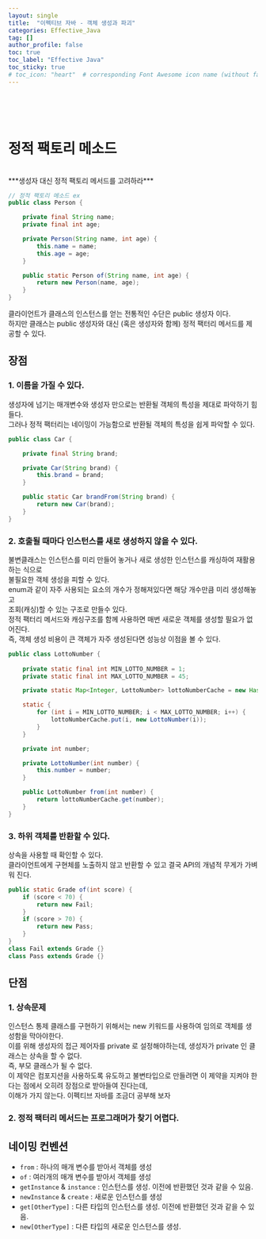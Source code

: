 ```yaml
---
layout: single
title:  "이펙티브 자바 - 객체 생성과 파괴"
categories: Effective_Java
tag: []
author_profile: false
toc: true
toc_label: "Effective Java"
toc_sticky: true
# toc_icon: "heart"  # corresponding Font Awesome icon name (without fa prefix)
---
```

<br><br><br>


# 정적 팩토리 메소드
<br>
***생성자 대신 정적 팩토리 메서드를 고려하라***

```java
// 정적 팩토리 메소드 ex
public class Person {

    private final String name;
    private final int age;

    private Person(String name, int age) {
        this.name = name;
        this.age = age;
    }

    public static Person of(String name, int age) {
        return new Person(name, age);
    }
}
```
클라이언트가 클래스의 인스턴스를 얻는 전통적인 수단은 public 생성자 이다.
<br>
하지만 클래스는 public 생성자와 대신 (혹은 생성자와 함께) 정적 팩터리 메서드를 제공할 수 있다.
<br>

## 장점
### 1. 이름을 가질 수 있다.

생성자에 넘기는 매개변수와 생성자 만으로는 반환될 객체의 특성을 제대로 파악하기 힘들다.
<br>
그러나 정적 팩터리는 네이밍이 가능함으로 반환될 객체의 특성을 쉽게 파악할 수 있다.

```java
public class Car {

    private final String brand;

    private Car(String brand) {
        this.brand = brand;
    }

    public static Car brandFrom(String brand) {
        return new Car(brand);
    }
}
```

### 2. 호출될 때마다 인스턴스를 새로 생성하지 않을 수 있다.
불변클래스는 인스턴스를 미리 만들어 놓거나 새로 생성한 인스턴스를 캐싱하여 재활용하는 식으로 
<br>
불필요한 객체 생성을 피할 수 있다.
<br>
enum과 같이 자주 사용되는 요소의 개수가 정해져있다면 해당 개수만큼 미리 생성해놓고 
<br>
조회(캐싱)할 수 있는 구조로 만들수 있다.
<br>
정적 팩터리 메서드와 캐싱구조를 함께 사용하면 매번 새로운 객체를 생성할 필요가 없어진다.
<br>
즉, 객체 생성 비용이 큰 객체가 자주 생성된다면 성능상 이점을 볼 수 있다.

```java
public class LottoNumber {
    
    private static final int MIN_LOTTO_NUMBER = 1;
    private static final int MAX_LOTTO_NUMBER = 45;

    private static Map<Integer, LottoNumber> lottoNumberCache = new HashMap<>();

    static {
        for (int i = MIN_LOTTO_NUMBER; i < MAX_LOTTO_NUMBER; i++) {
            lottoNumberCache.put(i, new LottoNumber(i));
        }
    }

    private int number;

    private LottoNumber(int number) {
        this.number = number;
    }

    public LottoNumber from(int number) {
        return lottoNumberCache.get(number);
    }
}
```

### 3. 하위 객체를 반환할 수 있다.
상속을 사용할 때 확인할 수 있다.
<br>
클라이언트에게 구현체를 노출하지 않고 반환할 수 있고 결국 API의 개념적 무게가 가벼워 진다.

```java
public static Grade of(int score) {
    if (score < 70) {
        return new Fail;
    }
    if (score > 70) {
        return new Pass;
    }
}
class Fail extends Grade {}
class Pass extends Grade {}
```

## 단점
### 1. 상속문제
인스턴스 통제 클래스를 구현하기 위해서는 new 키워드를 사용하여 임의로 객체를 생성함을 막아야한다. 
<br>
이를 위해 생성자의 접근 제어자를 private 로 설정해야하는데, 생성자가 private 인 클래스는 상속을 할 수 없다. 
<br>
즉, 부모 클래스가 될 수 없다.
<br>
이 제약은 컴포지션을 사용하도록 유도하고 불변타입으로 만들려면 이 제약을 지켜야 한다는 점에서 오히려 장점으로
받아들여 진다는데, 
<br>
이해가 가지 않는다. 이펙티브 자바를 조금더 공부해 보자

### 2. 정적 팩터리 메서드는 프로그래머가 찾기 어렵다.

## 네이밍 컨벤션
* ```from``` : 하나의 매개 변수를 받아서 객체를 생성
* ```of``` : 여러개의 매개 변수를 받아서 객체를 생성
* ```getInstance``` & ```instance``` : 인스턴스를 생성. 이전에 반환했던 것과 같을 수 있음.
* ```newInstance``` & ```create``` : 새로운 인스턴스를 생성
* ```get[OtherType]``` : 다른 타입의 인스턴스를 생성. 이전에 반환했던 것과 같을 수 있음.
* ```new[OtherType]``` : 다른 타입의 새로운 인스턴스를 생성.


